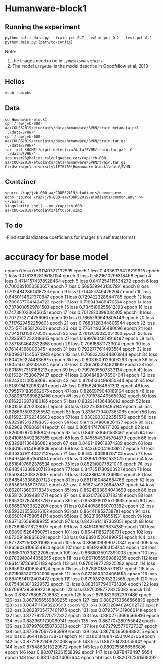 # Humanware-block1

## Running the experiment
```
python split_data.py --train_pct 0.7 --valid_pct 0.2 --test_pct 0.1
python main.py [path/to/config]
```
Note: 
1. the images need to be in `./data/SVNH/train/`
2. The model `LargeCNN` is the model describe in Goodfellow et al, 2013

## Helios
```
msub run.pbs
```

## Data
```
cd Humanware-block1
cp '/rap/jvb-000-aa/COURS2019/etudiants/data/humanware/SVHN/train_metadata.pkl' './data/SVHN/'
cp '/rap/jvb-000-aa/COURS2019/etudiants/data/humanware/SVHN/train.tar.gz' './data/SVHN/'
tar -xzf $HOME'/digit-detection/data/SVHN/train.tar.gz' -C './data/SVHN/'
scp user23@helios.calculquebec.ca:/rap/jvb-000-aa/COURS2019/etudiants/data/humanware/SVHN/train.tar.gz C:\Users\pc\university\IFT6759\Humanware-block1\data\SVHN
```

## Container
```
source /rap/jvb-000-aa/COURS2019/etudiants/common.env
echo 'source /rap/jvb-000-aa/COURS2019/etudiants/common.env' >> ~/.bashrc
singularity shell --nv /rap/jvb-000-aa/COURS2019/etudiants/ift6759.simg
```

## To do
-Find standardization coefficients for images (in self.transforms)

# accuracy for base model

epoch 0 loss 0.591140377132595 
epoch 1 loss 0.4636336426219695 
epoch 2 loss 0.41813828195151154 
epoch 3 loss 0.5821610296318468 
epoch 4 loss 0.47141574378928464 
epoch 5 loss 0.6411254115534272 
epoch 6 loss 0.7003891050583657 
epoch 7 loss 0.5695899431307991 
epoch 8 loss 0.7024842861418736 
epoch 9 loss 0.7144567494762047 
epoch 10 loss 0.6450164621370847 
epoch 11 loss 0.7294223286441185 
epoch 12 loss 0.7096677641424723 
epoch 13 loss 0.718048488476504 
epoch 14 loss 0.7378030529781503 
epoch 15 loss 0.7345106255612093 
epoch 16 loss 0.7473810236456151 
epoch 17 loss 0.7012870398084405 
epoch 18 loss 0.7072732714756061 
epoch 19 loss 0.7665369649805448 
epoch 20 loss 0.7117629452259803 
epoch 21 loss 0.7683328344806944 
epoch 22 loss 0.7515713858126309 
epoch 23 loss 0.7761149356480096 
epoch 24 loss 0.7342113139778509 
epoch 25 loss 0.7812032325651003 
epoch 26 loss 0.7835977252319665 
epoch 27 loss 0.6997904818916492 
epoch 28 loss 0.7871894642322658 
epoch 29 loss 0.796168811733014 
epoch 30 loss 0.761448668063454 
epoch 31 loss 0.7922777611493564 
epoch 32 loss 0.8099371445674948 
epoch 33 loss 0.7683328344806944 
epoch 34 loss 0.8042502244836875 
epoch 35 loss 0.8039509129003293 
epoch 36 loss 0.8051481592337624 
epoch 37 loss 0.7862915294821909 
epoch 38 loss 0.8018557318168213 
epoch 39 loss 0.7997605507333134 
epoch 40 loss 0.8153247530679437 
epoch 41 loss 0.8048488476504041 
epoch 42 loss 0.824304100568692 
epoch 43 loss 0.8204130499850344 
epoch 44 loss 0.818916492068243 
epoch 45 loss 0.815624064651302 
epoch 46 loss 0.7955701885662975 
epoch 47 loss 0.8269979048189164 
epoch 48 loss 0.7880873989823406 
epoch 49 loss 0.7919784495659982 
epoch 50 loss 0.8162226878180185 
epoch 51 loss 0.832984136486082 
epoch 52 loss 0.8015564202334631 
epoch 53 loss 0.822208919485184 
epoch 54 loss 0.8266985932355582 
epoch 55 loss 0.8356779407363065 
epoch 56 loss 0.8159233762346603 
epoch 57 loss 0.8302903322358576 
epoch 58 loss 0.8323855133193655 
epoch 59 loss 0.8413648608201137 
epoch 60 loss 0.829691709069141 
epoch 61 loss 0.8054474708171206 
epoch 62 loss 0.8260999700688416 
epoch 63 loss 0.8461538461538461 
epoch 64 loss 0.8410655492367555 
epoch 65 loss 0.8458545345704879 
epoch 66 loss 0.832984136486082 
epoch 67 loss 0.8491469619874289 
epoch 68 loss 0.8401676144866806 
epoch 69 loss 0.8434600419036217 
epoch 70 loss 0.8452559114037713 
epoch 71 loss 0.8485483388207123 
epoch 72 loss 0.8497455851541454 
epoch 73 loss 0.8389703681532475 
epoch 74 loss 0.8518407662376534 
epoch 75 loss 0.8521400778210116 
epoch 76 loss 0.8485483388207123 
epoch 77 loss 0.847051780903921 
epoch 78 loss 0.850344208320862 
epoch 79 loss 0.8428614187369051 
epoch 80 loss 0.8485483388207123 
epoch 81 loss 0.8617180484884766 
epoch 82 loss 0.853636635737803 
epoch 83 loss 0.8587249326548937 
epoch 84 loss 0.8620173600718348 
epoch 85 loss 0.8524393894043699 
epoch 86 loss 0.8581263094881771 
epoch 87 loss 0.8620173600718348 
epoch 88 loss 0.8653097874887759 
epoch 89 loss 0.8530380125710865 
epoch 90 loss 0.866507033822209 
epoch 91 loss 0.8440586650703382 
epoch 92 loss 0.8593235558216102 
epoch 93 loss 0.864411852738701 
epoch 94 loss 0.8650104759054176 
epoch 95 loss 0.8623166716551931 
epoch 96 loss 0.8671056569889255 
epoch 97 loss 0.8428614187369051 
epoch 98 loss 0.8736905118228075 
epoch 99 loss 0.8491469619874289 
epoch 100 loss 0.8689015264890751 
epoch 101 loss 0.864411852738701 
epoch 102 loss 0.873091888656091 
epoch 103 loss 0.8689015264890751 
epoch 104 loss 0.8772822508231068 
epoch 105 loss 0.8656090990721341 
epoch 106 loss 0.8659084106554924 
epoch 107 loss 0.856929063154744 
epoch 108 loss 0.866507033822209 
epoch 109 loss 0.8680035917390003 
epoch 110 loss 0.8703980844058665 
epoch 111 loss 0.8671056569889255 
epoch 112 loss 0.8614187369051183 
epoch 113 loss 0.8700987728225082 
epoch 114 loss 0.8659084106554924 
epoch 115 loss 0.8781801855731817 
epoch 116 loss 0.8715953307392996 
epoch 117 loss 0.8739898234061658 
epoch 118 loss 0.8841664172403472 
epoch 119 loss 0.8790781203232565 
epoch 120 loss 0.8754863813229572 
epoch 121 loss 0.8835677940736306 
epoch 122 loss 0.8706973959892248 
epoch 123 loss 0.8700987728225082 
epoch 124 loss 0.8787788087398982 
epoch 125 loss 0.8769829392397486 
epoch 126 loss 0.8671056569889255 
epoch 127 loss 0.8802753666566896 
epoch 128 loss 0.8647111643220593 
epoch 129 loss 0.8832684824902723 
epoch 130 loss 0.8823705477401975 
epoch 131 loss 0.8793774319066148 
epoch 132 loss 0.8727925770727327 
epoch 133 loss 0.8802753666566896 
epoch 134 loss 0.8829691709069141 
epoch 135 loss 0.867704280155642 
epoch 136 loss 0.8799760550733313 
epoch 137 loss 0.8727925770727327 
epoch 138 loss 0.8751870697395989 
epoch 139 loss 0.8671056569889255 
epoch 140 loss 0.864411852738701 
epoch 141 loss 0.8488476504040706 
epoch 142 loss 0.8772822508231068 
epoch 143 loss 0.867704280155642 
epoch 144 loss 0.8754863813229572 
epoch 145 loss 0.8802753666566896 
epoch 146 loss 0.8820712361568392 
epoch 147 loss 0.87847949715654 
epoch 148 loss 0.8811733014067644 
epoch 149 loss 0.8820712361568392
